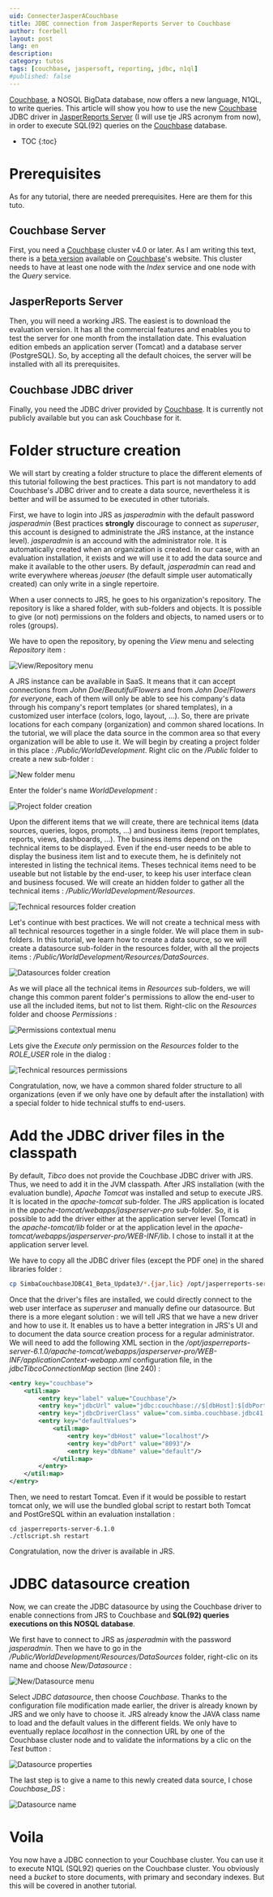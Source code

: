 ```yaml
---
uid: ConnecterJasperACouchbase
title: JDBC connection from JasperReports Server to Couchbase
author: fcerbell
layout: post
lang: en
description:
category: tutos
tags: [couchbase, jaspersoft, reporting, jdbc, n1ql]
#published: false
---
```


[Couchbase], a NOSQL BigData database, now offers a new language, N1QL, to write queries. This article will show you how to use the new [Couchbase] JDBC driver in [JasperReports Server][jrs] (I will use tje JRS acronym from now), in order to execute SQL(92) queries on the [Couchbase] database.

* TOC
{:toc}

Prerequisites
=============
As for any tutorial, there are needed prerequisites. Here are them for this tuto.

Couchbase Server
----------------
First, you need a [Couchbase] cluster v4.0 or later. As I am writing this text, there is a [beta version][cb40beta] available on [Couchbase]'s website. This cluster needs to have at least one node with the *Index* service and one node with the *Query* service.

JasperReports Server
--------------------
Then, you will need a working JRS. The easiest is to download the evaluation version. It has all the commercial features and enables you to test the server for one month from the installation date. This evaluation edition embeds an application server (Tomcat) and a database server (PostgreSQL). So, by accepting all the default choices, the server will be installed with all its prerequisites.

Couchbase JDBC driver
---------------------
Finally, you need the JDBC driver provided by [Couchbase]. It is currently not publicly available but you can ask Couchbase for it.

Folder structure creation
=========================
We will start by creating a folder structure to place the different elements of this tutorial following the best practices. This part is not mandatory to add Couchbase's JDBC driver and to create a data source, nevertheless it is better and will be assumed to be executed in other tutorials.

First, we have to login into JRS as *jasperadmin* with the default password *jasperadmin* (Best practices **strongly** discourage to connect as *superuser*, this account is designed to administrate the JRS instance, at the instance level). *jasperadmin* is an accound with the administrator role. It is automatically created when an organization is created. In our case, with an evaluation installation, it exists and we will use it to add the data source and make it available to the other users. By default, *jasperadmin* can read and write everywhere whereas *joeuser* (the default simple user automatically created) can only write in a single repertoire.

When a user connects to JRS, he goes to his organization's repository. The repository is like a shared folder, with sub-folders and objects. It is possible to give (or not) permissions on the folders and objects, to named users or to roles (groups).

We have to open the repository, by opening the *View* menu and selecting *Repository* item :

![View/Repository menu]({{site.url}}/assets/posts/ConnecterJasperACouchbase/JRS_en-01.png)

A JRS instance can be available in SaaS. It means that it can accept connections from *John Doe*/*BeautifulFlowers* and from *John Doe*/*Flowers for everyone*, each of them will only be able to see his company's data through his company's report templates (or shared templates), in a customized user interface (colors, logo, layout, ...). So, there are private locations for each company (organization) and common shared locations. In the tutorial, we will place the data source in the common area so that every organization will be able to use it. We will begin by creating a project folder in this place : */Public/WorldDevelopment*. Right clic on the */Public* folder to create a new sub-folder :

![New folder menu]({{site.url}}/assets/posts/ConnecterJasperACouchbase/JRS_en-02.png)

Enter the folder's name *WorldDevelopment* :

![Project folder creation]({{site.url}}/assets/posts/ConnecterJasperACouchbase/JRS_en-03.png)

Upon the different items that we will create, there are technical items (data sources, queries, logos, prompts, ...) and business items (report templates, reports, views, dashboards, ...). The business items depend on the technical items to be displayed. Even if the end-user needs to be able to display the business item list and to execute them, he is definitely not interested in listing the technical items. Theses technical items need to be useable but not listable by the end-user, to keep his user interface clean and business focused. We will create an hidden folder to gather all the technical items : */Public/WorldDevelopment/Resources*.

![Technical resources folder creation]({{site.url}}/assets/posts/ConnecterJasperACouchbase/JRS_en-04.png)

Let's continue with best practices. We will not create a technical mess with all technical resources together in a single folder. We will place
them in sub-folders. In this tutorial, we learn how to create a data source, so we will create a datasource sub-folder in the resources folder,
with all the projects items : */Public/WorldDevelopment/Resources/DataSources*.

![Datasources folder creation]({{site.url}}/assets/posts/ConnecterJasperACouchbase/JRS_en-05.png)

As we will place all the technical items in *Resources* sub-folders, we will change this common parent folder's permissions to allow the end-user to use all the included items, but not to list them. Right-clic on the *Resources* folder and choose *Permissions* :

![Permissions contextual menu]({{site.url}}/assets/posts/ConnecterJasperACouchbase/JRS_en-06.png)

Lets give the *Execute only* permission on the *Resources* folder to the *ROLE_USER* role in the dialog :

![Technical resources permissions]({{site.url}}/assets/posts/ConnecterJasperACouchbase/JRS_en-07.png)

Congratulation, now, we have a common shared folder structure to all organizations (even if we only have one by default after the installation) with a special
folder to hide technical stuffs to end-users.

Add the JDBC driver files in the classpath
==========================================

By default, *Tibco* does not provide the Couchbase JDBC driver with JRS. Thus, we need to add it in the JVM classpath. After JRS installation (with the evaluation bundle), *Apache Tomcat* was installed and setup to execute JRS. It is located in the *apache-tomcat* sub-folder. The JRS application is located in the *apache-tomcat/webapps/jasperserver-pro* sub-folder. So, it is possible to add the driver either at the application server level (Tomcat) in the *apache-tomcat/lib* folder or at the application level in the *apache-tomcat/webapps/jasperserver-pro/WEB-INF/lib*. I chose to install it at the application server level.

We have to copy all the JDBC driver files (except the PDF one) in the shared libraries folder :

```bash
cp SimbaCouchbaseJDBC41_Beta_Update3/*.{jar,lic} /opt/jasperreports-server-6.1.0/apache-tomcat/lib/
```

Once that the driver's files are installed, we could directly connect to the web user interface as *superuser* and manually define our datasource. But there is a more elegant solution : we will tell JRS that we have a new driver and how to use it. It enables us to have a better integration in JRS's UI and to document the data source creation process for a regular administrator. We will need to add the following XML section in the */opt/jasperreports-server-6.1.0/apache-tomcat/webapps/jasperserver-pro/WEB-INF/applicationContext-webapp.xml* configuration file, in the *jdbcTibcoConnectionMap* section (line 240) :

```xml
<entry key="couchbase">
    <util:map>
        <entry key="label" value="Couchbase"/>
        <entry key="jdbcUrl" value="jdbc:couchbase://$[dbHost]:$[dbPort]/$[dbName];UseN1QLMode=1"/>
        <entry key="jdbcDriverClass" value="com.simba.couchbase.jdbc41.Driver"/>
        <entry key="defaultValues">
            <util:map>
                <entry key="dbHost" value="localhost"/>
                <entry key="dbPort" value="8093"/>
                <entry key="dbName" value="default"/>
            </util:map>
        </entry>
    </util:map>
</entry>
```

Then, we need to restart Tomcat. Even if it would be possible to restart tomcat only, we will use the bundled global script to restart both
Tomcat and PostGreSQL within an evaluation installation :

```
cd jasperreports-server-6.1.0
./ctlscript.sh restart
```

Congratulation, now the driver is available in JRS.

JDBC datasource creation
========================

Now, we can create the JDBC datasource by using the Couchbase driver to enable connections from JRS to Couchbase and **SQL(92) queries executions on this NOSQL database**.

We first have to connect to JRS as *jasperadmin* with the password *jasperadmin*. Then we have to go in the */Public/WorldDevelopment/Resources/DataSources* folder, right-clic on its name and choose *New/Datasource* :

![New/Datasource menu]({{site.url}}/assets/posts/ConnecterJasperACouchbase/JRS_en-08.png)

Select *JDBC datasource*, then choose *Couchbase*. Thanks to the configuration file modification made earlier, the driver is already known by JRS and we only have to choose it. JRS already know the JAVA class name to load and the default values in the different fields. We only have to eventually replace *localhost* in the connection URL by one of the Couchbase cluster node and to validate the informations by a clic on the *Test* button :

![Datasource properties]({{site.url}}/assets/posts/ConnecterJasperACouchbase/JRS_en-09.png)

The last step is to give a name to this newly created data source, I chose *Couchbase_DS* :

![Datasource name]({{site.url}}/assets/posts/ConnecterJasperACouchbase/JRS_en-10.png)

Voila
=====

You now have a JDBC connection to your Couchbase cluster. You can use it to execute N1QL (SQL92) queries on the Couchbase cluster. You obviously need a *bucket* to store documents, with primary and secondary indexes. But this will be covered in another tutorial.


[cb40beta]: http://www.couchbase.com/preview/couchbase-server-4-0
[Couchbase]: http://www.couchbase.com
[jrs]: http://community.jaspersoft.com/project/jasperreports-server
